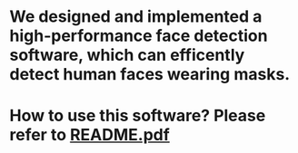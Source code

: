 # We designed and implemented a high-performance face detection software, which can efficently detect human faces wearing masks.

# How to use this software? Please refer to [README.pdf](https://github.com/xushuai7/Maskfree_FD_Software/files/6989480/README.pdf)
